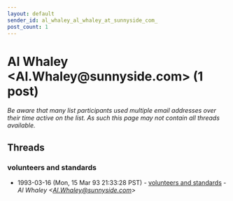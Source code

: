 ```yaml
---
layout: default
sender_id: al_whaley_al_whaley_at_sunnyside_com_
post_count: 1
---
```


# Al Whaley <Al.Whaley<span>@</span>sunnyside.com> (1 post)

_Be aware that many list participants used multiple email addresses over their time active on the list. As such this page may not contain all threads available._

## Threads

### volunteers and standards
+ 1993-03-16 (Mon, 15 Mar 93 21:33:28 PST) - [volunteers and standards](/archive/1993/03/2d4c1778c8f0e87e1ab8204bdefc212d1f26c3645dd938754db9b6d8ed6b985e) - _Al Whaley \<Al.Whaley@sunnyside.com\>_


